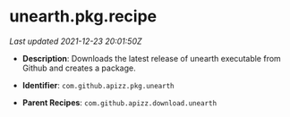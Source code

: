 # unearth.pkg.recipe

_Last updated 2021-12-23 20:01:50Z_

- **Description**: Downloads the latest release of unearth executable from Github and creates a package.

- **Identifier**: `com.github.apizz.pkg.unearth`

- **Parent Recipes**: `com.github.apizz.download.unearth`
